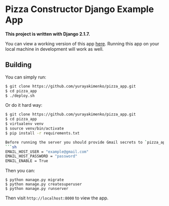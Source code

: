 # Pizza Constructor Django Example App

**This project is written with Django 2.1.7.**

You can view a working version of this app
[here](http://104.248.137.143:8000).
Running this app on your local machine in development will work as
well.

## Building

You can simply run:
```sh
$ git clone https://github.com/yurayakimenko/pizza_app.git
$ cd pizza_app
$ ./deploy.sh
```

Or do it hard way:

```sh
$ git clone https://github.com/yurayakimenko/pizza_app.git
$ cd pizza_app
$ virtualenv venv
$ source venv/bin/activate
$ pip install -r requirements.txt

Before running the server you should provide Gmail secrets to `pizza_app/secrets.py`:
```sh
EMAIL_HOST_USER = "example@gmail.com"
EMAIL_HOST_PASSWORD = "password"
EMAIL_ENABLE = True
```

Then you can:
```
$ python manage.py migrate
$ python manage.py createsuperuser
$ python manage.py runserver
```

Then visit `http://localhost:8000` to view the app.

